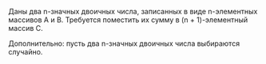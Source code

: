 Даны два n-значных двоичных числа, записанных в виде n-элементных массивов A и B.
Требуется поместить их сумму в (n + 1)-элементный массив С.

Дополнительно: пусть два n-значных двоичных числа выбираются случайно.